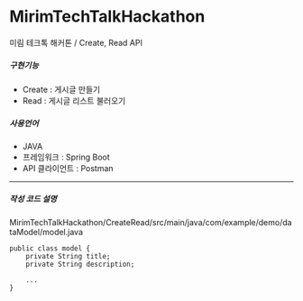 # MirimTechTalkHackathon
미림 테크톡 해커톤 / Create, Read API


##### 구현기능
- Create : 게시글 만들기
- Read : 게시글 리스트 불러오기


##### 사용언어
- JAVA
- 프레임워크 : Spring Boot
- API 클라이언트 : Postman

---

##### 작성 코드 설명
MirimTechTalkHackathon/CreateRead/src/main/java/com/example/demo/dataModel/model.java

```
public class model {
	private String title;
	private String description;
	
	...
}
```
